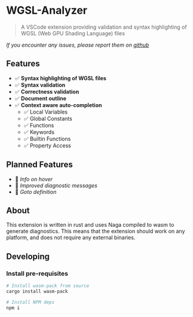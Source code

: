 # WGSL-Analyzer

> A VSCode extension providing validation and syntax highlighting of WGSL (Web GPU Shading Language) files

*If you encounter any issues, please report them on [github](https://github.com/unfinishedprogram/wgsl-analyzer/issues)*

## Features

- ✅ **Syntax highlighting of WGSL files**
- ✅ **Syntax validation**
- ✅ **Correctness validation**
- ✅ **Document outline**
- ✅ **Context aware auto-completion**
  - ✅ Local Variables
  - ✅ Global Constants
  - ✅ Functions
  - ✅ Keywords
  - ✅ Builtin Functions
  - ✅ Property Access

## Planned Features

- 🚧 *Info on hover*
- 🚧 *Improved diagnostic messages*
- 🚧 *Goto definition*

## About

This extension is written in rust and uses Naga compiled to wasm to generate diagnostics. 
This means that the extension should work on any platform, and does not require any external binaries.

## Developing

### Install pre-requisites
```sh
# Install wasm-pack from source
cargo install wasm-pack

# Install NPM deps 
npm i
```